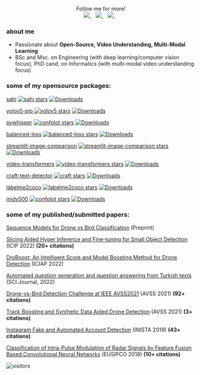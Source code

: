 <p align='center'>
  Follow me for more!
  <br>
  <a href="https://twitter.com/fcakyon">
    <img src="https://img.shields.io/badge/Twitter-1DA1F2?style=for-the-badge&logo=twitter&logoColor=white" />        
  </a>&nbsp;&nbsp;
  
  <a href="https://scholar.google.com/citations?user=RHGyDE0AAAAJ&hl=en">
    <img src="https://img.shields.io/badge/Google%20Scholar-4285F4?style=for-the-badge&logo=google-scholar&logoColor=white" />        
  </a>&nbsp;&nbsp;
  
  <a href="https://fcakyon.medium.com/">
    <img src="https://img.shields.io/badge/Medium-12100E?style=for-the-badge&logo=medium&logoColor=white" />
  </a>&nbsp;&nbsp;
</p>

### about me
- Passionate about **Open-Source, Video Understanding, Multi-Modal Learning** 
- BSc and Msc. on Engineering (with deep learning/computer vision focus), PhD cand. on Informatics (with multi-modal video understanding focus)

### some of my opensource packages:

[sahi](https://github.com/obss/sahi)
[![sahi stars](https://img.shields.io/github/stars/obss/sahi?color=blueviolet)](https://github.com/obss/sahi/stargazers/)
[![Downloads](https://pepy.tech/badge/sahi)](https://pepy.tech/project/sahi)

[yolov5-pip ](https://github.com/fcakyon/yolov5-pip)
[![yolov5 stars](https://img.shields.io/github/stars/fcakyon/yolov5-pip?color=blueviolet)](https://github.com/fcakyon/yolov5-pip/stargazers/)
[![Downloads](https://pepy.tech/badge/yolov5)](https://pepy.tech/project/yolov5)

[pywhisper](https://github.com/fcakyon/pywhisper)
[![confplot stars](https://img.shields.io/github/stars/fcakyon/pywhisper?color=blueviolet)](https://github.com/fcakyon/pywhisper/stargazers/)
[![Downloads](https://pepy.tech/badge/pywhisper)](https://pepy.tech/project/pywhisper)

[balanced-loss](https://github.com/fcakyon/balanced-loss)
[![balanced-loss stars](https://img.shields.io/github/stars/fcakyon/balanced-loss?color=blueviolet)](https://github.com/fcakyon/balanced-loss/stargazers/)
[![Downloads](https://pepy.tech/badge/balanced-loss)](https://pepy.tech/project/balanced-loss)

[streamlit-image-comparison](https://github.com/fcakyon/streamlit-image-comparison)
[![streamlit-image-comparison stars](https://img.shields.io/github/stars/fcakyon/streamlit-image-comparison?color=blueviolet)](https://github.com/fcakyon/streamlit-image-comparison/stargazers/)
[![Downloads](https://pepy.tech/badge/streamlit-image-comparison)](https://pepy.tech/project/streamlit-image-comparison)

[video-transformers](https://github.com/fcakyon/video-transformers)
[![video-transformers stars](https://img.shields.io/github/stars/fcakyon/video-transformers?color=blueviolet)](https://github.com/fcakyon/video-transformers/stargazers/)
[![Downloads](https://pepy.tech/badge/video-transformers)](https://pepy.tech/project/video-transformers)

[craft-text-detector](https://github.com/fcakyon/craft-text-detector)
[![craft stars](https://img.shields.io/github/stars/fcakyon/craft-text-detector?color=blueviolet)](https://github.com/fcakyon/craft-text-detector/stargazers/) 
[![Downloads](https://pepy.tech/badge/craft-text-detector)](https://pepy.tech/project/craft-text-detector)

[labelme2coco](https://github.com/fcakyon/labelme2coco)
[![labelme2coco stars](https://img.shields.io/github/stars/fcakyon/labelme2coco?color=blueviolet)](https://github.com/fcakyon/labelme2coco/stargazers/)
[![Downloads](https://pepy.tech/badge/labelme2coco)](https://pepy.tech/project/labelme2coco)

[midv500](https://github.com/fcakyon/midv500)
[![confplot stars](https://img.shields.io/github/stars/fcakyon/midv500?color=blueviolet)](https://github.com/fcakyon/midv500/stargazers/)
[![Downloads](https://pepy.tech/badge/midv500)](https://pepy.tech/project/midv500)

### some of my published/submitted papers:

[Sequence Models for Drone vs Bird Classification](https://arxiv.org/abs/2207.10409) (Preprint)

[Slicing Aided Hyper Inference and Fine-tuning for Small Object Detection](https://ieeexplore.ieee.org/document/9897990) (ICIP 2022) **(20+ citations)**

[DroBoost: An Intelligent Score and Model Boosting Method for Drone Detection](https://link.springer.com/chapter/10.1007/978-3-031-13324-4_34) (ICIAP 2022)

[Automated question generation and question answering from Turkish texts](https://journals.tubitak.gov.tr/elektrik/vol30/iss5/17/) (SCI Journal, 2022)

[Drone-vs-Bird Detection Challenge at IEEE AVSS2021](https://ieeexplore.ieee.org/abstract/document/9663844) (AVSS 2021) **(92+ citations)**

[Track Boosting and Synthetic Data Aided Drone Detection](https://ieeexplore.ieee.org/abstract/document/9663759) (AVSS 2021) **(3+ citations)**

[Instagram Fake and Automated Account Detection](https://ieeexplore.ieee.org/abstract/document/8946437) (INISTA 2019) **(43+ citations)**

[Classification of Intra-Pulse Modulation of Radar Signals by Feature Fusion Based Convolutional Neural Networks](https://ieeexplore.ieee.org/abstract/document/8553176) (EUSIPCO 2018) **(10+ citations)**

![visitors](https://visitor-badge.glitch.me/badge?page_id=fcakyon.count_visitors)
